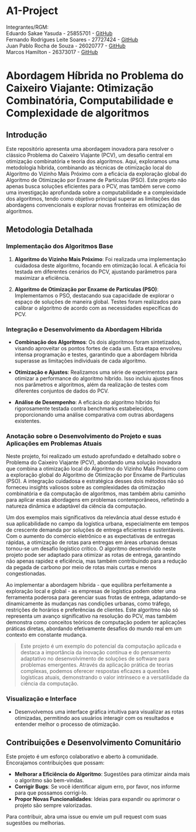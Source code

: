 # A1-Project
Integrantes/RGM: 
</br>Eduardo Sakae Yasuda - 25855701 - [GitHub](https://github.com/sakaeyasuda)
</br>Fernando Rodrigues Leite Soares - 27727424 - [GitHub](https://github.com/fernandorls)
</br>Juan Pablo Rocha de Souza - 26020777 - [GitHub](https://github.com/juanjprs)
</br>Marcos Hamilton - 26373017 - [GitHub](https://github.com/marcos-hbm)
</br>

# Abordagem Híbrida no Problema do Caixeiro Viajante: Otimização Combinatória, Computabilidade e Complexidade de algoritmos

## Introdução

  Este repositório apresenta uma abordagem inovadora para resolver o clássico Problema do Caixeiro Viajante (PCV), um desafio central em otimização combinatória e teoria dos algoritmos. Aqui, exploramos uma metodologia híbrida, combinando as técnicas de otimização local do Algoritmo do Vizinho Mais Próximo com a eficácia da exploração global do Algoritmo de Otimização por Enxame de Partículas (PSO). Este projeto não apenas busca soluções eficientes para o PCV, mas também serve como uma investigação aprofundada sobre a computabilidade e a complexidade dos algoritmos, tendo como objetivo principal superar as limitações das abordagens convencionais e explorar novas fronteiras em otimização de algoritmos.

## Metodologia Detalhada

### Implementação dos Algoritmos Base

1. **Algoritmo do Vizinho Mais Próximo**: Foi realizada uma implementação cuidadosa deste algoritmo, focando em otimização local. A eficácia foi testada em diferentes cenários do PCV, ajustando parâmetros para maximizar a eficiência.

2. **Algoritmo de Otimização por Enxame de Partículas (PSO)**: Implementamos o PSO, destacando sua capacidade de explorar o espaço de soluções de maneira global. Testes foram realizados para calibrar o algoritmo de acordo com as necessidades específicas do PCV.

### Integração e Desenvolvimento da Abordagem Híbrida

- **Combinação dos Algoritmos**: Os dois algoritmos foram sintetizados, visando aproveitar os pontos fortes de cada um. Esta etapa envolveu intensa programação e testes, garantindo que a abordagem híbrida superasse as limitações individuais de cada algoritmo.

- **Otimização e Ajustes**: Realizamos uma série de experimentos para otimizar a performance do algoritmo híbrido. Isso incluiu ajustes finos nos parâmetros e algoritmos, além da realização de testes com diferentes conjuntos de dados do PCV.

- **Análise de Desempenho**: A eficácia do algoritmo híbrido foi rigorosamente testada contra benchmarks estabelecidos, proporcionando uma análise comparativa com outras abordagens existentes.

### Anotação sobre o Desenvolvimento do Projeto e suas Aplicações em Problemas Atuais

 Neste projeto, foi realizado um estudo aprofundado e detalhado sobre o Problema do Caixeiro Viajante (PCV), abordando uma solução inovadora que combina a otimização local do Algoritmo do Vizinho Mais Próximo com a exploração global do Algoritmo de Otimização por Enxame de Partículas (PSO). A integração cuidadosa e estratégica desses dois métodos não só forneceu insights valiosos sobre as complexidades da otimização combinatória e da computação de algoritmos, mas também abriu caminho para aplicar essas abordagens em problemas contemporâneos, refletindo a natureza dinâmica e adaptável da ciência da computação.

Um dos exemplos mais significativos da relevância atual desse estudo é sua aplicabilidade no campo da logística urbana, especialmente em tempos de crescente demanda por soluções de entrega eficientes e sustentáveis. Com o aumento do comércio eletrônico e as expectativas de entregas rápidas, a otimização de rotas para entregas em áreas urbanas densas tornou-se um desafio logístico crítico. O algoritmo desenvolvido neste projeto pode ser adaptado para otimizar as rotas de entrega, garantindo não apenas rapidez e eficiência, mas também contribuindo para a redução da pegada de carbono por meio de rotas mais curtas e menos congestionadas.

Ao implementar a abordagem híbrida - que equilibra perfeitamente a exploração local e global - as empresas de logística podem obter uma ferramenta poderosa para gerenciar suas frotas de entrega, adaptando-se dinamicamente às mudanças nas condições urbanas, como tráfego, restrições de horários e preferências de clientes. Este algoritmo não só representa um avanço significativo na resolução do PCV, mas também demonstra como conceitos teóricos de computação podem ter aplicações práticas diretas, abordando efetivamente desafios do mundo real em um contexto em constante mudança.

>Este projeto é um exemplo do potencial da computação aplicada e destaca a importância da inovação contínua e do pensamento adaptativo no desenvolvimento de soluções de software para problemas emergentes. Através da aplicação prática de teorias complexas, podemos oferecer respostas eficazes a questões logísticas atuais, demonstrando o valor intrínseco e a versatilidade da ciência da computação.

### Visualização e Interface

- Desenvolvemos uma interface gráfica intuitiva para visualizar as rotas otimizadas, permitindo aos usuários interagir com os resultados e entender melhor o processo de otimização.

## Contribuições e Desenvolvimento Comunitário

Este projeto é um esforço colaborativo e aberto à comunidade. Encorajamos contribuições que possam:

- **Melhorar a Eficiência do Algoritmo**: Sugestões para otimizar ainda mais o algoritmo são bem-vindas.
- **Corrigir Bugs**: Se você identificar algum erro, por favor, nos informe para que possamos corrigi-lo.
- **Propor Novas Funcionalidades**: Ideias para expandir ou aprimorar o projeto são sempre valorizadas.

Para contribuir, abra uma issue ou envie um pull request com suas sugestões ou melhorias.

